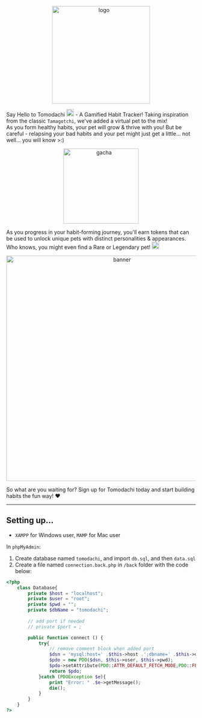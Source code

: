 <p align="center">
    <img src="https://user-images.githubusercontent.com/102596628/235108615-26007766-7d20-4882-8560-39d8d3f23bfb.png" alt="logo" width="260" />
</p>

Say Hello to Tomodachi <img src="https://user-images.githubusercontent.com/102596628/235115051-10592f22-e7ef-4555-838f-daab32995b07.png" alt="logo" width="20" /> - A Gamified Habit Tracker! Taking inspiration from the classic `Tamagotchi`, we've added a virtual pet to the mix! <br>
As you form healthy habits, your pet will grow & thrive with you! But be careful - relapsing your bad habits and your pet might just get a little... not well... you will know >:)

<p align="center">
    <img src="https://user-images.githubusercontent.com/102596628/235128413-801becbf-2750-4c1e-8cf9-4a4c11c909fd.png" alt="gacha" width="200" />
</p>

As you progress in your habit-forming journey, you'll earn tokens that can be used to unlock unique pets with distinct personalities & appearances. Who knows, you might even find a Rare or Legendary pet! <img src="https://user-images.githubusercontent.com/102596628/235132299-35a2792b-1268-40bb-8075-7ebd2351f65e.png" alt="star" width="20" />

<p align="center">
    <img src="https://user-images.githubusercontent.com/102596628/235130881-a6de0d6c-0c58-4d50-a2e4-bb9e352e6c5d.png" alt="banner" width="600" />
</p>

So what are you waiting for? Sign up for Tomodachi today and start building habits the fun way! :heart:

---

## Setting up...
- `XAMPP` for Windows user, `MAMP` for Mac user

In `phpMyAdmin`: 
1. Create database named `tomodachi`, and import `db.sql`, and then `data.sql`
2. Create a file named `connection.back.php` in `/back` folder with the code below: 

```php
<?php
    class Database{
        private $host = "localhost";
        private $user = "root";
        private $pwd = "";
        private $dbName = "tomodachi";
        
        // add port if needed
        // private $port = ;

        public function connect () {
            try{
                // remove comment block when added port
                $dsn = 'mysql:host=' .$this->host .';dbname=' .$this->dbName /*.';port=' .$this->port*/;
                $pdo = new PDO($dsn, $this->user, $this->pwd);
                $pdo->setAttribute(PDO::ATTR_DEFAULT_FETCH_MODE,PDO::FETCH_ASSOC);
                return $pdo;
            }catch (PDOException $e){
                print "Error: " .$e->getMessage();
                die();
            }
        }
    }
?>
```
